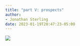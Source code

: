 ```yaml
---
title: "part V: prospects"
author:
- Jonathan Sterling
date: 2023-01-19T20:47:23-05:00
---
```


![](jms-0019)
